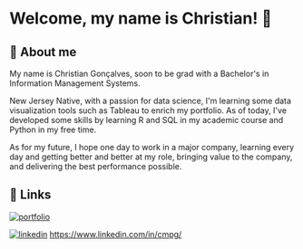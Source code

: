 # Welcome, my name is Christian! 👋


## 🚀 About me
My name is Christian Gonçalves, soon to be grad with a Bachelor's in Information Management Systems. 

New Jersey Native, with a passion for data science, I'm learning some data visualization tools such as Tableau to enrich my portfolio. As of today, I've developed some skills by learning R and SQL in my academic course and Python in my free time.  

As for my future, I hope one day to work in a major company, learning every day and getting better and better at my role, bringing value to the company, and delivering the best performance possible.

## 🔗 Links
[![portfolio](https://img.shields.io/badge/my_portfolio-000?style=for-the-badge&logo=ko-fi&logoColor=white)](https://katherineoelsner.com/)

[![linkedin](https://img.shields.io/badge/linkedin-0A66C2?style=for-the-badge&logo=linkedin&logoColor=white)](https://www.linkedin.com/) https://www.linkedin.com/in/cmpg/
